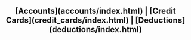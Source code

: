 <center><h2>[Accounts](accounts/index.html) | [Credit Cards](credit_cards/index.html) | [Deductions](deductions/index.html)</h2></center>